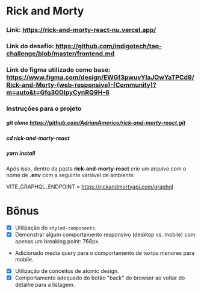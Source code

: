 # Rick and Morty

### Link: https://rick-and-morty-react-nu.vercel.app/

### Link do desafio: https://github.com/indigotech/taq-challenge/blob/master/frontend.md

### Link do figma utilizado como base: https://www.figma.com/design/EWGf3pwuvYIaJOwYaTPCd9/Rick-and-Morty-(web-responsive)-(Community)?m=auto&t=Gfq30OIpyCynRQ9H-6



### Instruções para o projeto

##### git clone https://github.com/AdrianAmerico/rick-and-morty-react.git

##### cd rick-and-morty-react

##### yarn install

Após isso, dentro da pasta **rick-and-morty-react** crie um arquivo com o nome de **.env** com a seguinte variável de ambiente:

VITE_GRAPHQL_ENDPOINT = https://rickandmortyapi.com/graphql

# Bônus

- [x] Utilização do `styled-components`.
- [x] Demonstrar algum comportamento responsivo (desktop vs. mobile) com apenas um breaking point: 768px.
- Adicionado media query para o comportamento de textos menores para mobile.
- [x] Utilização de conceitos de atomic design.
- [x] Comportamento adequado do botão "back" do browser ao voltar do detalhe para a listagem.
